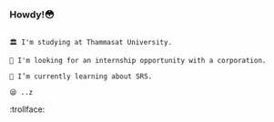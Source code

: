<!-- ### Howdy 👋 -->

<!--
**Supatra-P/Supatra-P** is a ✨ _special_ ✨ repository because its `README.md` (this file) appears on your GitHub profile.

Here are some ideas to get you started:

- 🔭 I’m currently working on ...
- 🌱 I’m currently learning ...
- 👯 I’m looking to collaborate on ...
- 🤔 I’m looking for help with ...
- 💬 Ask me about ...
- 📫 How to reach me: ...
- 😄 Pronouns: ...
- ⚡ Fun fact: ...
-->

### Howdy!😳
~~~

🏛 I'm studying at Thammasat University.

🤔 I'm looking for an internship opportunity with a corporation.

🌱 I’m currently learning about SRS.

😪 ..z

~~~
:trollface:
